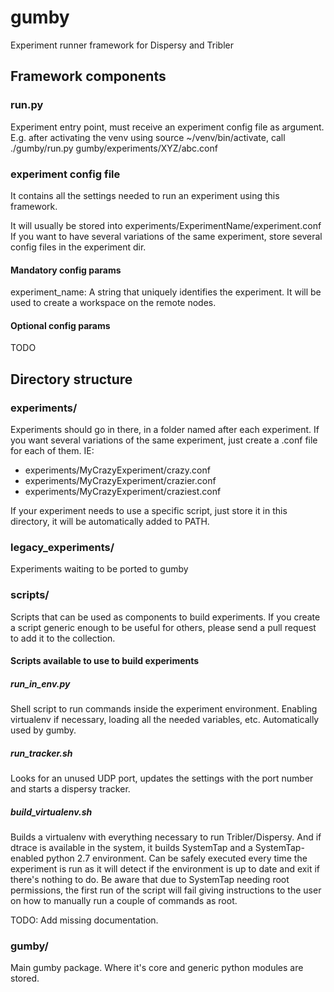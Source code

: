 gumby
=====

Experiment runner framework for Dispersy and Tribler

## Framework components ##

### run.py ###

Experiment entry point, must receive an experiment config file as argument. E.g. after activating the venv using source ~/venv/bin/activate, call ./gumby/run.py gumby/experiments/XYZ/abc.conf

### experiment config file ###

It contains all the settings needed to run an experiment using this framework.

It will usually be stored into experiments/ExperimentName/experiment.conf
If you want to have several variations of the same experiment, store several config files in the experiment dir.

#### Mandatory config params ####

experiment_name: A string that uniquely identifies the experiment. It will be used to create a workspace on the remote nodes.

#### Optional config params ####

TODO

## Directory structure ##

### experiments/ ###

Experiments should go in there, in a folder named after each experiment.
If you want several variations of the same experiment, just create a .conf file for each of them. IE:
 * experiments/MyCrazyExperiment/crazy.conf
 * experiments/MyCrazyExperiment/crazier.conf
 * experiments/MyCrazyExperiment/craziest.conf

If your experiment needs to use a specific script, just store it in this directory, it will be automatically added to PATH.

### legacy_experiments/ ###

Experiments waiting to be ported to gumby

### scripts/ ###

Scripts that can be used as components to build experiments.
If you create a script generic enough to be useful for others, please send a pull request to add it to the collection.

#### Scripts available to use to build experiments ####

##### run_in_env.py #####

Shell script to run commands inside the experiment environment. Enabling virtualenv if necessary, loading all the needed variables, etc.
Automatically used by gumby.

##### run_tracker.sh #####

Looks for an unused UDP port, updates the settings with the port number and starts a dispersy tracker.

##### build_virtualenv.sh #####

Builds a virtualenv with everything necessary to run Tribler/Dispersy. And if dtrace is available in the system, it builds SystemTap and a SystemTap-enabled python 2.7 environment.
Can be safely executed every time the experiment is run as it will detect if the environment is up to date and exit if there's nothing to do.
Be aware that due to SystemTap needing root permissions, the first run of the script will fail giving instructions to the user on how to manually run a couple of commands as root.

TODO: Add missing documentation.

### gumby/ ###

Main gumby package. Where it's core and generic python modules are stored.
